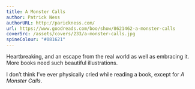 ```yaml
---
title: A Monster Calls
author: Patrick Ness
authorURL: http://parickness.com/
url: https://www.goodreads.com/boo/show/8621462-a-monster-calls
coverSrc: /assets/covers/233/a-monster-calls.jpg
spineColour: "#081621"
---
```


Heartbreaking, and an escape from the real world as well as embracing it. More books need such beautiful illustrations.

I don’t think I’ve ever physically cried while reading a book, except for _A Monster Calls_.

